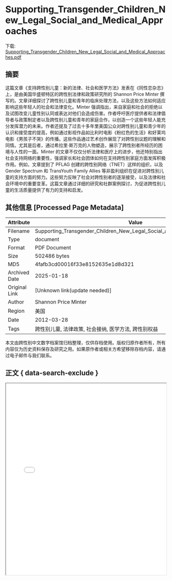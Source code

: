 # Supporting_Transgender_Children_New_Legal_Social_and_Medical_Approaches

<!-- tcd_download_link -->
下载: [Supporting_Transgender_Children_New_Legal_Social_and_Medical_Approaches.pdf](Supporting_Transgender_Children_New_Legal_Social_and_Medical_Approaches.pdf)
<!-- tcd_download_link_end -->

## 摘要

<!-- tcd_abstract -->
这篇文章《支持跨性别儿童：新的法律、社会和医学方法》发表在《同性恋杂志》上，是由美国华盛顿特区的跨性别法律和政策研究所的 Shannon Price Minter 撰写的。文章详细探讨了跨性别儿童和青年的临床处理方法，以及这些方法如何适应影响这些年轻人的社会和法律变化。Minter 强调指出，来自家庭和社会的拒绝以及试图改变儿童性别认同或表达对他们会造成伤害。作者呼吁医疗提供者和法律倡导者与政策制定者以及跨性别儿童和青年的家庭合作，以创造一个这些年轻人能充分发挥潜力的未来。作者还提及了过去十多年里美国公众对跨性别儿童和青少年的认识和接受度的提高，例如通过影视作品如比利时电影《粉红色的生活》和好莱坞电影《男孩子不哭》的传播。这些作品通过艺术创作展现了对跨性别议题的理解和同情。尤其是后者，通过希拉里·斯万克的人物塑造，展示了跨性别者所经历的困境与人性的一面。Minter 的文章不仅仅分析法律和医疗上的进步，他还特别指出社会支持网络的重要性，强调家长和社会团体如何在支持跨性别家庭方面发挥积极作用。例如，文章提到了 PFLAG 创建的跨性别网络（TNET）这样的组织，以及 Gender Spectrum 和 TransYouth Family Allies 等非盈利组织在促进对跨性别儿童的支持方面的努力。这些努力反映了社会对跨性别者的逐渐接受，以及法律和社会环境中的重要变革。这篇文章通过详细的研究和社群案例探讨，为促进跨性别儿童的生活质量提供了有力的支持和启发。

<!-- tcd_abstract_end -->

## 其他信息 [Processed Page Metadata]

| Attribute       | Value                                  |
|-----------------|----------------------------------------|
| Filename        | Supporting_Transgender_Children_New_Legal_Social_and_Medical_Approaches.pdf                             |
| Type            | document                                 |
| Format          | PDF Document                               |
| Size            | 502486 bytes                           |
| MD5             | 4fafb3cd00016f33e8152635e1d8d321                                  |
| Archived Date   | 2025-01-18                             |
| Original Link   | [Unknown link(update needed)]                         |
| Author          | Shannon Price Minter                               |
| Region          | 美国                               |
| Date            | 2012-03-28                                 |
| Tags            | 跨性别儿童, 法律政策, 社会接纳, 医学方法, 跨性别权益                                 |

本文由跨性别中文数字档案馆归档整理，仅供存档使用。版权归原作者所有，所有内容仅为历史资料保存及研究之用。如果原作者或相关方希望移除存档内容，请通过电子邮件与我们联系。

## 正文 { data-search-exclude }

<!-- tcd_main_text -->
<iframe src="../Supporting_Transgender_Children_New_Legal_Social_and_Medical_Approaches.pdf" width="100%" height="600px">
    <p>无法显示PDF，请下载查看。</p>
</iframe>
<!-- tcd_main_text_end -->

